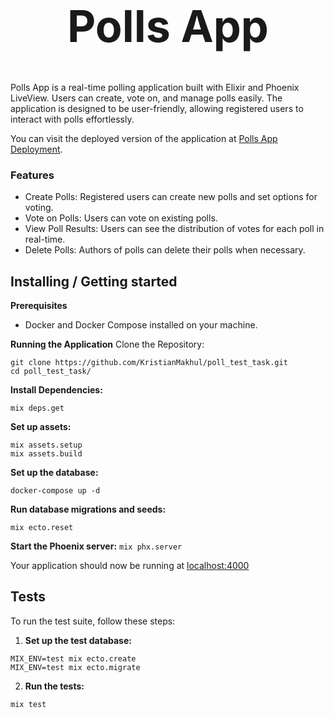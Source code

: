 ### <h1 align="center" style="font-size: 70px"><strong>Polls App</strong></h1>
Polls App is a real-time polling application built with Elixir and Phoenix LiveView. Users can create, vote on, and manage polls easily. The application is designed to be user-friendly, allowing registered users to interact with polls effortlessly.

You can visit the deployed version of the application at [Polls App Deployment](https://polls-app-task.fly.dev/).

### **Features**

- Create Polls: Registered users can create new polls and set options for voting.
- Vote on Polls: Users can vote on existing polls.
- View Poll Results: Users can see the distribution of votes for each poll in real-time.
- Delete Polls: Authors of polls can delete their polls when necessary.
### <h2>Installing / Getting started</h2>
**Prerequisites**

- Docker and Docker Compose installed on your machine.

**Running the Application**
Clone the Repository:
```
git clone https://github.com/KristianMakhul/poll_test_task.git
cd poll_test_task/
```

**Install Dependencies:**

`mix deps.get`

**Set up assets:**
```
mix assets.setup
mix assets.build
```
**Set up the database:**

`docker-compose up -d`

**Run database migrations and seeds:**

`mix ecto.reset`

**Start the Phoenix server:**
`mix phx.server`

Your application should now be running at [localhost:4000]( http://localhost:4000)

### <h2>Tests</h2>
To run the test suite, follow these steps:

1. **Set up the test database:**

```
MIX_ENV=test mix ecto.create
MIX_ENV=test mix ecto.migrate
```

2. **Run the tests:**

`mix test`


